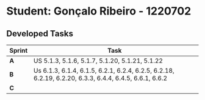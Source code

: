 # Student: Gonçalo Ribeiro - 1220702

## Developed Tasks

| Sprint |                      Task                       |
|--------|-------------------------------------------------|
| **A**  | US 5.1.3, 5.1.6, 5.1.7, 5.1.20, 5.1.21, 5.1.22  |
| **B**  | Us 6.1.3, 6.1.4, 6.1.5, 6.2.1, 6.2.4, 6.2.5, 6.2.18, 6.2.19, 6.2.20, 6.3.3, 6.4.4, 6.4.5, 6.6.1, 6.6.2                                                 |
| **C**  |                                                 |


